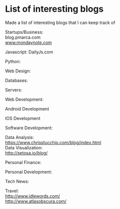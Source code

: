 # List of interesting blogs
Made a list of interesting blogs that I can keep track of

Startups/Business:
<br> blog.pmarca.com
<br> www.mondaynote.com

Javascript:
DailyJs.com

Python:

Web Design:

Databases:

Servers:

Web Development:

Android Development

IOS Development

Software Development:

Data Analysis:
<br>https://www.chrisstucchio.com/blog/index.html
<br>Data Visualization:<br>
http://setosa.io/blog/

Personal Finance:

Personal Development:

Tech News:

Travel:
<br>http://www.idlewords.com/
<br>http://www.atlasobscura.com/
